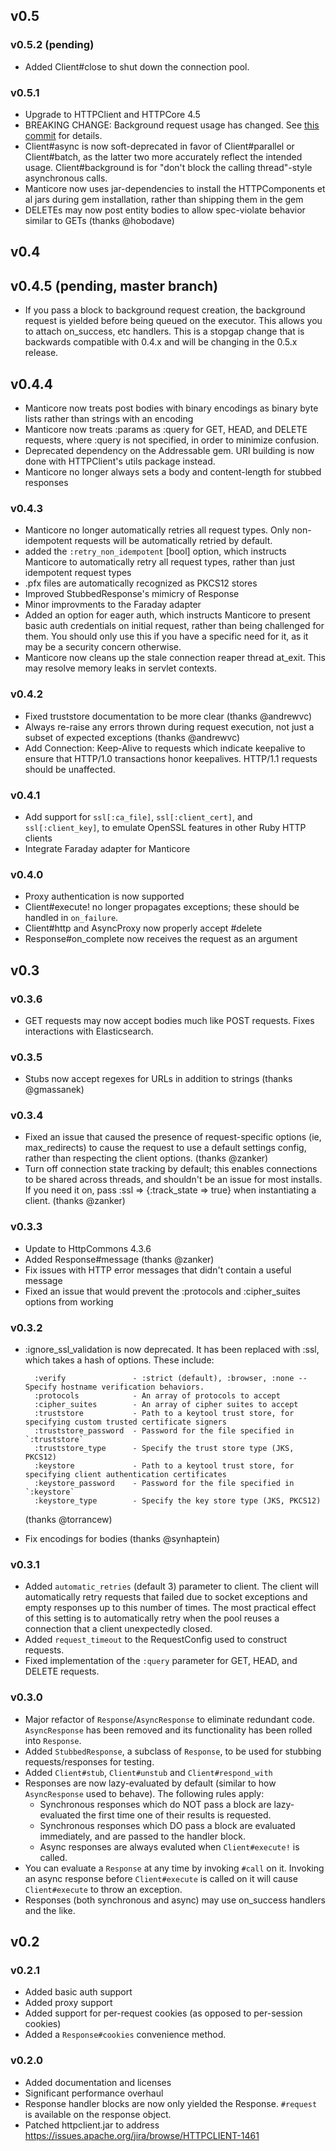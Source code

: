 ## v0.5

### v0.5.2 (pending)

* Added Client#close to shut down the connection pool.

### v0.5.1

* Upgrade to HTTPClient and HTTPCore 4.5
* BREAKING CHANGE: Background request usage has changed. See [this commit](https://github.com/cheald/manticore/commit/174e2004d1865c201daf77494d50ab66527c12aa) for details.
* Client#async is now soft-deprecated in favor of Client#parallel or Client#batch, as the latter two more accurately reflect the intended usage. Client#background is for
  "don't block the calling thread"-style asynchronous calls.
* Manticore now uses jar-dependencies to install the HTTPComponents et al jars during gem installation, rather than shipping them in the gem
* DELETEs may now post entity bodies to allow spec-violate behavior similar to GETs (thanks @hobodave)

## v0.4

## v0.4.5 (pending, master branch)

* If you pass a block to background request creation, the background request is yielded before being queued on the executor. This allows you to attach
  on_success, etc handlers. This is a stopgap change that is backwards compatible with 0.4.x and will be changing in the 0.5.x release.

## v0.4.4

* Manticore now treats post bodies with binary encodings as binary byte lists rather than strings with an encoding
* Manticore now treats :params as :query for GET, HEAD, and DELETE requests, where :query is not specified, in order to minimize confusion.
* Deprecated dependency on the Addressable gem. URI building is now done with HTTPClient's utils package instead.
* Manticore no longer always sets a body and content-length for stubbed responses

### v0.4.3

* Manticore no longer automatically retries all request types. Only non-idempotent requests will be automatically retried by default.
* added the `:retry_non_idempotent` [bool] option, which instructs Manticore to automatically retry all request types, rather than just idempotent request types
* .pfx files are automatically recognized as PKCS12 stores
* Improved StubbedResponse's mimicry of Response
* Minor improvments to the Faraday adapter
* Added an option for eager auth, which instructs Manticore to present basic auth credentials on initial request, rather than being challenged for them. You should
  only use this if you have a specific need for it, as it may be a security concern otherwise.
* Manticore now cleans up the stale connection reaper thread at_exit. This may resolve memory leaks in servlet contexts.

### v0.4.2

* Fixed truststore documentation to be more clear (thanks @andrewvc)
* Always re-raise any errors thrown during request execution, not just a subset of expected exceptions (thanks @andrewvc)
* Add Connection: Keep-Alive to requests which indicate keepalive to ensure that HTTP/1.0 transactions honor keepalives. HTTP/1.1 requests should be unaffected.

### v0.4.1

* Add support for `ssl[:ca_file]`, `ssl[:client_cert]`, and `ssl[:client_key]`, to emulate OpenSSL features in other Ruby HTTP clients
* Integrate Faraday adapter for Manticore

### v0.4.0

* Proxy authentication is now supported
* Client#execute! no longer propagates exceptions; these should be handled in `on_failure`.
* Client#http and AsyncProxy now properly accept #delete
* Response#on_complete now receives the request as an argument

## v0.3

### v0.3.6

* GET requests may now accept bodies much like POST requests. Fixes interactions with Elasticsearch.

### v0.3.5

* Stubs now accept regexes for URLs in addition to strings (thanks @gmassanek)

### v0.3.4

* Fixed an issue that caused the presence of request-specific options (ie, max_redirects) to cause the request to use a
  default settings config, rather than respecting the client options. (thanks @zanker)
* Turn off connection state tracking by default; this enables connections to be shared across threads, and shouldn't be an
  issue for most installs. If you need it on, pass :ssl => {:track_state => true} when instantiating a client. (thanks @zanker)

### v0.3.3

* Update to HttpCommons 4.3.6
* Added Response#message (thanks @zanker)
* Fix issues with HTTP error messages that didn't contain a useful message
* Fixed an issue that would prevent the :protocols and :cipher_suites options from working

### v0.3.2
* :ignore_ssl_validation is now deprecated. It has been replaced with :ssl, which takes a hash of options. These include:

        :verify               - :strict (default), :browser, :none -- Specify hostname verification behaviors.
        :protocols            - An array of protocols to accept
        :cipher_suites        - An array of cipher suites to accept
        :truststore           - Path to a keytool trust store, for specifying custom trusted certificate signers
        :truststore_password  - Password for the file specified in `:truststore`
        :truststore_type      - Specify the trust store type (JKS, PKCS12)
        :keystore             - Path to a keytool trust store, for specifying client authentication certificates
        :keystore_password    - Password for the file specified in `:keystore`
        :keystore_type        - Specify the key store type (JKS, PKCS12)

  (thanks @torrancew)

* Fix encodings for bodies (thanks @synhaptein)

### v0.3.1
* Added `automatic_retries` (default 3) parameter to client. The client will automatically retry requests that failed
  due to socket exceptions and empty responses up to this number of times. The most practical effect of this setting is
  to automatically retry when the pool reuses a connection that a client unexpectedly closed.
* Added `request_timeout` to the RequestConfig used to construct requests.
* Fixed implementation of the `:query` parameter for GET, HEAD, and DELETE requests.

### v0.3.0

* Major refactor of `Response`/`AsyncResponse` to eliminate redundant code. `AsyncResponse` has been removed and
  its functionality has been rolled into `Response`.
* Added `StubbedResponse`, a subclass of `Response`, to be used for stubbing requests/responses for testing.
* Added `Client#stub`, `Client#unstub` and `Client#respond_with`
* Responses are now lazy-evaluated by default (similar to how `AsyncResponse` used to behave). The following
  rules apply:
  * Synchronous responses which do NOT pass a block are lazy-evaluated the first time one of their results is requested.
  * Synchronous responses which DO pass a block are evaluated immediately, and are passed to the handler block.
  * Async responses are always evaluted when `Client#execute!` is called.
* You can evaluate a `Response` at any time by invoking `#call` on it. Invoking an async response before `Client#execute`
  is called on it will cause `Client#execute` to throw an exception.
* Responses (both synchronous and async) may use on_success handlers and the like.

## v0.2
### v0.2.1

* Added basic auth support
* Added proxy support
* Added support for per-request cookies (as opposed to per-session cookies)
* Added a `Response#cookies` convenience method.

### v0.2.0

* Added documentation and licenses
* Significant performance overhaul
* Response handler blocks are now only yielded the Response. `#request` is available on
  the response object.
* Patched httpclient.jar to address https://issues.apache.org/jira/browse/HTTPCLIENT-1461

